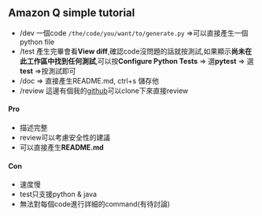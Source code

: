 ## Amazon Q simple tutorial
- /dev 一個code ```/the/code/you/want/to/generate.py``` =>可以直接產生一個python file
- /test 產生完畢會看**View diff**,確認code沒問題的話就按測試,如果顯示**尚未在此工作區中找到任何測試**,可以按**Configure Python Tests** => 選**pytest** => 選 **test** =>按測試即可
- /doc => 直接產生README.md, ctrl+s 儲存他
- /review 這邊有個我的[github](https://github.com/wenlianghuang/Stock_Web_Record.git)可以clone下來直接review

#### Pro
- 描述完整
- review可以考慮安全性的建議
- 可以直接產生**README.md**
#### Con
- 速度慢
- test只支援python & java
- 無法對每個code進行詳細的command(有待討論)